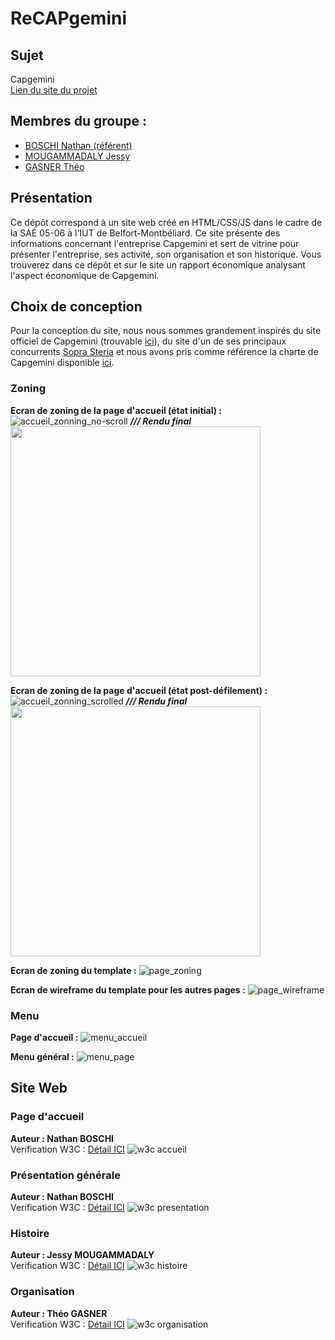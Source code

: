 # ReCAPgemini	
## Sujet	
Capgemini\
[Lien du site du projet](https://nathanboschi25.github.io/recapgemini/)
## Membres du groupe :	
 - [BOSCHI Nathan (référent)](mailto:nathan.boschi@edu.univ-fcomte.fr?subject=SAE_1_05_06)	
 - [MOUGAMMADALY Jessy](mailto:jessy.mougammadaly@edu.univ-fcomte.fr?subject=SAE_1_05_06)	
 - [GASNER Théo](mailto:theo.gasner@edu.univ-fcomte.fr?subject=SAE_1_05_06)	


## Présentation	
Ce dépôt correspond à un site web créé en HTML/CSS/JS dans le cadre de la SAÉ 05-06 à l'IUT de Belfort-Montbéliard. Ce site présente des informations concernant l'entreprise Capgemini et sert de vitrine pour présenter l'entreprise, ses activité, son organisation et son historique. Vous trouverez dans ce dépôt et sur le site un rapport économique analysant l'aspect économique de Capgemini.	

## Choix de conception	
Pour la conception du site, nous nous sommes grandement inspirés du site officiel de Capgemini (trouvable [ici](https://www.capgemini.com/fr-fr/)), du site d'un de ses principaux concurrents [Sopra Steria](https://www.soprasteria.fr/) et nous avons pris comme référence la charte de Capgemini disponible [ici](doc/charte_graphique.pdf).	

### Zoning	

**Ecran de zoning de la page d'accueil (état initial) :**
![accueil_zonning_no-scroll](doc/zoning_accueil_noscroll.drawio.png)
***/// Rendu final***
<br>
<img src="doc/rendu_noscroll.png" width="400px">

**Ecran de zoning de la page d'accueil (état post-défilement) :**
![accueil_zonning_scrolled](doc/zoning_accueil_scrolled.drawio.png)
***/// Rendu final***
<br>
<img src="doc/rendu_scroll.png" width="400px">

**Ecran de zoning du template :**
![page_zoning](doc/zoning_page.drawio.png)	

**Ecran de wireframe du template pour les autres pages :**
![page_wireframe](doc/wireframe_page_histoire.png)	

### Menu

**Page d'accueil :**
![menu_accueil](doc/menu.png)

**Menu général :**
![menu_page](doc/menu_page.png)

## Site Web
### Page d'accueil
**Auteur : Nathan BOSCHI**\
Verification W3C : [Détail ICI](https://validator.w3.org/nu/?showsource=yes&showoutline=yes&showimagereport=yes&doc=https%3A%2F%2Fnathanboschi25.github.io%2Frecapgemini%2F)
![w3c accueil](doc/w3c/accueil.png)

### Présentation générale
**Auteur : Nathan BOSCHI**\
Verification W3C : [Détail ICI](https://validator.w3.org/nu/?showsource=yes&showoutline=yes&showimagereport=yes&doc=https%3A%2F%2Fnathanboschi25.github.io%2Frecapgemini%2Fpresentation.html)
![w3c presentation](doc/w3c/presentation.png)

### Histoire
**Auteur : Jessy MOUGAMMADALY**\
Verification W3C : [Détail ICI](https://validator.w3.org/nu/?showsource=yes&showoutline=yes&showimagereport=yes&doc=https%3A%2F%2Fnathanboschi25.github.io%2Frecapgemini%2Fhistoire.html)
![w3c histoire](doc/w3c/histoire.png)

### Organisation
**Auteur : Théo GASNER**\
Verification W3C : [Détail ICI](https://validator.w3.org/nu/?showsource=yes&showoutline=yes&showimagereport=yes&doc=https%3A%2F%2Fnathanboschi25.github.io%2Frecapgemini%2Forganisation.html)
![w3c organisation](doc/w3c/organisation.png)

